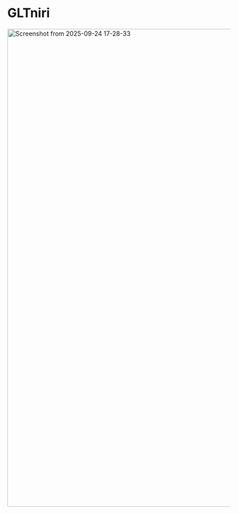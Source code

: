 # GLTniri

<img width="1920" height="1080" alt="Screenshot from 2025-09-24 17-28-33" src="https://github.com/user-attachments/assets/c6d5f869-e805-49d1-8485-e51cafa2f5ec" />
